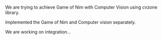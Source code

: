 We are trying to achieve Game of Nim with Computer Vision using cvzone library.

Implemented the Game of Nim and Computer vision separately.

We are working on integration...
